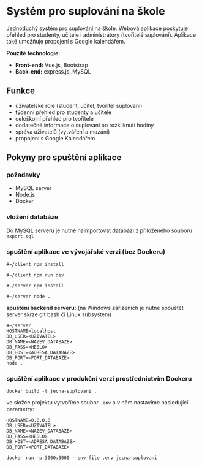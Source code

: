 # Systém pro suplování na škole

Jednoduchý systém pro suplování na škole. Webová aplikace poskytuje přehled pro studenty, učitele i administrátory (tvořitelé suplování). Aplikace také umožňuje propojení s Google kalendářem.

**Použité technologie:**
- **Front-end:** Vue.js, Bootstrap
- **Back-end:** express.js, MySQL

## Funkce
- uživatelské role (student, učitel, tvořitel suplování)
- týdenní přehled pro studenty a učitele
- celoškolní přehled pro tvořitele
- dodatečné informace o suplování po rozkliknutí hodiny
- správa uživatelů (vytváření a mazání)
- propojení s Google Kalendářem 

## Pokyny pro spuštění aplikace 
### požadavky 
- MySQL server 
- Node.js 
- Docker

### vložení databáze

Do MySQL serveru je nutné naimportovat databázi z přiloženého souboru ```export.sql```

### spuštění aplikace ve vývojářské verzi (bez Dockeru)

```#~/client npm install``` 

```#~/client npm run dev```

```#~/server npm install```

```#~/server node .```

**spuštění backend serveru:** 
(na Windows zařízeních je nutné spouštět server skrze git bash či Linux subsystem)

```
#~/server
HOSTNAME=localhost
DB_USER=<UZIVATEL>
DB_NAME=<NAZEV_DATABAZE>
DB_PASS=<HESLO>
DB_HOST=<ADRESA_DATABAZE>
DB_PORT=<PORT_DATABAZE>
node .
```

### spuštění aplikace v produkční verzi prostřednictvím Dockeru 

```docker build -t jecna-suplovani .```

ve složce projektu vytvoříme soubor ```.env``` a v něm nastavíme následující parametry:

```
HOSTNAME=0.0.0.0
DB_USER=<UZIVATEL>
DB_NAME=<NAZEV_DATABAZE>
DB_PASS=<HESLO>
DB_HOST=<ADRESA_DATABAZE>
DB_PORT=<PORT_DATABAZE>
```

```docker run -p 3000:3000 --env-file .env jecna-suplovani```
